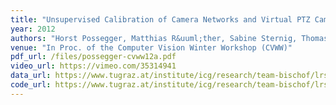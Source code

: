 ```yaml
---
title: "Unsupervised Calibration of Camera Networks and Virtual PTZ Cameras"
year: 2012
authors: "Horst Possegger, Matthias R&uuml;ther, Sabine Sternig, Thomas Mauthner, Manfred Klopschitz, Peter M. Roth, Horst Bischof"
venue: "In Proc. of the Computer Vision Winter Workshop (CVWW)"
pdf_url: /files/possegger-cvww12a.pdf
video_url: https://vimeo.com/35314941
data_url: https://www.tugraz.at/institute/icg/research/team-bischof/lrs/downloads/vptz/
code_url: https://www.tugraz.at/institute/icg/research/team-bischof/lrs/downloads/vptz/
---
```

